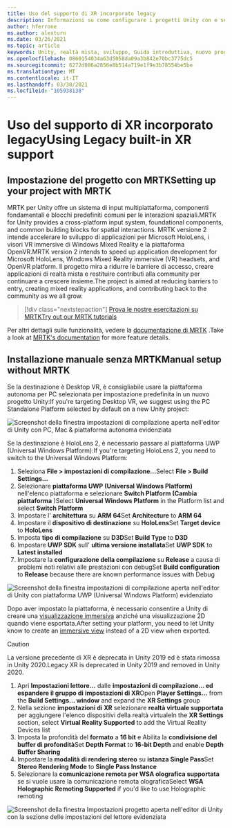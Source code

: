 ```yaml
---
title: Uso del supporto di XR incorporato legacy
description: Informazioni su come configurare i progetti Unity con e senza MRTK usando il supporto integrato per la versione precedente di XR.
author: hferrone
ms.author: alexturn
ms.date: 03/26/2021
ms.topic: article
keywords: Unity, realtà mista, sviluppo, Guida introduttiva, nuovo progetto, realtà mista di Windows, UWP, XR, prestazioni, legacy, MRTK
ms.openlocfilehash: 0860154034a63d5058da09a3b842e70bc3775dc5
ms.sourcegitcommit: 6272d086a2856e8b514a719e1f9e3b78554be5be
ms.translationtype: MT
ms.contentlocale: it-IT
ms.lasthandoff: 03/30/2021
ms.locfileid: "105938138"
---
```

# <a name="using-legacy-built-in-xr-support"></a><span data-ttu-id="e9062-104">Uso del supporto di XR incorporato legacy</span><span class="sxs-lookup"><span data-stu-id="e9062-104">Using Legacy built-in XR support</span></span>

## <a name="setting-up-your-project-with-mrtk"></a><span data-ttu-id="e9062-105">Impostazione del progetto con MRTK</span><span class="sxs-lookup"><span data-stu-id="e9062-105">Setting up your project with MRTK</span></span>

<span data-ttu-id="e9062-106">MRTK per Unity offre un sistema di input multipiattaforma, componenti fondamentali e blocchi predefiniti comuni per le interazioni spaziali.</span><span class="sxs-lookup"><span data-stu-id="e9062-106">MRTK for Unity provides a cross-platform input system, foundational components, and common building blocks for spatial interactions.</span></span> <span data-ttu-id="e9062-107">MRTK versione 2 intende accelerare lo sviluppo di applicazioni per Microsoft HoloLens, i visori VR immersive di Windows Mixed Reality e la piattaforma OpenVR.</span><span class="sxs-lookup"><span data-stu-id="e9062-107">MRTK version 2 intends to speed up application development for Microsoft HoloLens, Windows Mixed Reality immersive (VR) headsets, and OpenVR platform.</span></span> <span data-ttu-id="e9062-108">Il progetto mira a ridurre le barriere di accesso, creare applicazioni di realtà mista e restituire contributi alla community per continuare a crescere insieme.</span><span class="sxs-lookup"><span data-stu-id="e9062-108">The project is aimed at reducing barriers to entry, creating mixed reality applications, and contributing back to the community as we all grow.</span></span>

> [!div class="nextstepaction"]
> [<span data-ttu-id="e9062-109">Prova le nostre esercitazioni su MRTK</span><span class="sxs-lookup"><span data-stu-id="e9062-109">Try out our MRTK tutorials</span></span>](tutorials/mr-learning-base-01.md)

<span data-ttu-id="e9062-110">Per altri dettagli sulle funzionalità, vedere la [documentazione di MRTK](/windows/mixed-reality/mrtk-unity) .</span><span class="sxs-lookup"><span data-stu-id="e9062-110">Take a look at [MRTK's documentation](/windows/mixed-reality/mrtk-unity) for more feature details.</span></span>

## <a name="manual-setup-without-mrtk"></a><span data-ttu-id="e9062-111">Installazione manuale senza MRTK</span><span class="sxs-lookup"><span data-stu-id="e9062-111">Manual setup without MRTK</span></span>

<span data-ttu-id="e9062-112">Se la destinazione è Desktop VR, è consigliabile usare la piattaforma autonoma per PC selezionata per impostazione predefinita in un nuovo progetto Unity:</span><span class="sxs-lookup"><span data-stu-id="e9062-112">If you're targeting Desktop VR, we suggest using the PC Standalone Platform selected by default on a new Unity project:</span></span>

![Screenshot della finestra impostazioni di compilazione aperta nell'editor di Unity con PC, Mac & piattaforma autonoma evidenziata](images/wmr-config-img-3.png)

<span data-ttu-id="e9062-114">Se la destinazione è HoloLens 2, è necessario passare al piattaforma UWP (Universal Windows Platform):</span><span class="sxs-lookup"><span data-stu-id="e9062-114">If you're targeting HoloLens 2, you need to switch to the Universal Windows Platform:</span></span>

1.  <span data-ttu-id="e9062-115">Seleziona **File > impostazioni di compilazione...**</span><span class="sxs-lookup"><span data-stu-id="e9062-115">Select **File > Build Settings...**</span></span>
2.  <span data-ttu-id="e9062-116">Selezionare **piattaforma UWP (Universal Windows Platform)** nell'elenco piattaforma e selezionare **Switch Platform (Cambia piattaforma** )</span><span class="sxs-lookup"><span data-stu-id="e9062-116">Select **Universal Windows Platform** in the Platform list and select **Switch Platform**</span></span>
3.  <span data-ttu-id="e9062-117">Impostare l' **architettura** su **ARM 64**</span><span class="sxs-lookup"><span data-stu-id="e9062-117">Set **Architecture** to **ARM 64**</span></span>
4.  <span data-ttu-id="e9062-118">Impostare il **dispositivo di destinazione** su **HoloLens**</span><span class="sxs-lookup"><span data-stu-id="e9062-118">Set **Target device** to **HoloLens**</span></span>
5.  <span data-ttu-id="e9062-119">Imposta **tipo di compilazione** su **D3D**</span><span class="sxs-lookup"><span data-stu-id="e9062-119">Set **Build Type** to **D3D**</span></span>
6.  <span data-ttu-id="e9062-120">Impostare **UWP SDK** sull' **ultima versione installata**</span><span class="sxs-lookup"><span data-stu-id="e9062-120">Set **UWP SDK** to **Latest installed**</span></span>
7.  <span data-ttu-id="e9062-121">Impostare la **configurazione della compilazione** su **Release** a causa di problemi noti relativi alle prestazioni con debug</span><span class="sxs-lookup"><span data-stu-id="e9062-121">Set **Build configuration** to **Release** because there are known performance issues with Debug</span></span>

![Screenshot della finestra impostazioni di compilazione aperta nell'editor di Unity con piattaforma UWP (Universal Windows Platform) evidenziato](images/wmr-config-img-4.png)

<span data-ttu-id="e9062-123">Dopo aver impostato la piattaforma, è necessario consentire a Unity di creare una [visualizzazione immersiva](../../design/app-views.md) anziché una visualizzazione 2D quando viene esportata.</span><span class="sxs-lookup"><span data-stu-id="e9062-123">After setting your platform, you need to let Unity know to create an [immersive view](../../design/app-views.md) instead of a 2D view when exported.</span></span>

> [!CAUTION]
> <span data-ttu-id="e9062-124">La versione precedente di XR è deprecata in Unity 2019 ed è stata rimossa in Unity 2020.</span><span class="sxs-lookup"><span data-stu-id="e9062-124">Legacy XR is deprecated in Unity 2019 and removed in Unity 2020.</span></span>

1. <span data-ttu-id="e9062-125">Apri **Impostazioni lettore...** dalle **impostazioni di compilazione... ed espandere il gruppo di** **impostazioni di XR**</span><span class="sxs-lookup"><span data-stu-id="e9062-125">Open **Player Settings...** from the **Build Settings... window** and expand the **XR Settings** group</span></span>
2. <span data-ttu-id="e9062-126">Nella sezione **impostazioni di XR** selezionare **realtà virtuale supportata** per aggiungere l'elenco dispositivi della realtà virtuale</span><span class="sxs-lookup"><span data-stu-id="e9062-126">In the **XR Settings** section, select **Virtual Reality Supported** to add the Virtual Reality Devices list</span></span>
3. <span data-ttu-id="e9062-127">Imposta la profondità del **formato** a **16 bit** e Abilita la **condivisione del buffer di profondità**</span><span class="sxs-lookup"><span data-stu-id="e9062-127">Set **Depth Format** to **16-bit Depth** and enable **Depth Buffer Sharing**</span></span>
4. <span data-ttu-id="e9062-128">Impostare la **modalità di rendering stereo** su **istanza Single Pass**</span><span class="sxs-lookup"><span data-stu-id="e9062-128">Set **Stereo Rendering Mode** to **Single Pass Instance**</span></span>
5. <span data-ttu-id="e9062-129">Selezionare la **comunicazione remota per WSA olografica supportata** se si vuole usare la comunicazione remota olografica</span><span class="sxs-lookup"><span data-stu-id="e9062-129">Select **WSA Holographic Remoting Supported** if you'd like to use Holographic remoting</span></span> 

![Screenshot della finestra Impostazioni progetto aperta nell'editor di Unity con la sezione delle impostazioni del lettore evidenziata](images/wmr-config-img-9.png)